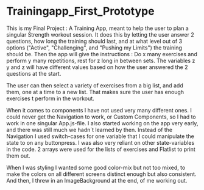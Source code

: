 # Trainingapp_First_Prototype

This is my Final Project : A Training App, meant to help the user to plan a singular Strength workout session. It does this by letting the user answer 2 questions, how long the training should last, and at what level out of 3 options ("Active", "Challenging", and "Pushing my Limits") the training should be. Then the app will give the instructions : Do x many exercises and perform y many repetitions, rest for z long in between sets. The variables z y and z will have different values based on how the user answered the 2 questions at the start. 

The user can then select a variety of exercises from a big list, and add them, one at a time to a new list. That makes sure the user has enough exercises t perform in the workout. 

When it comes to components I have not used very many different ones. I could never get the Navigation to work, or Custom Components, so I had to work in one singular App.js-file. I also started working on the app very early, and there was still much we hadn´t learned by then. Instead of the Navigation I used switch-cases for one variable that I could manipulate the state to on any buttonpress. I was also very reliant on other state-variables in the code. 2 arrays were used for the lists of exercises and Flatlist to print them out.  

When I was styling I wanted some good color-mix but not too mixed, to make the colors on all different screens distinct enough but also consistent. And then, I threw in an ImageBackground at the end, of me working out. 
